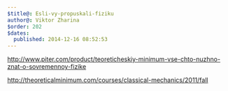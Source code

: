 ```yaml
---
$title@: Esli-vy-propuskali-fiziku
author@: Viktor Zharina
$order: 202
$dates:
  published: 2014-12-16 08:52:53
---
```

http://www.piter.com/product/teoreticheskiy-minimum-vse-chto-nuzhno-znat-o-sovremennoy-fizike

http://theoreticalminimum.com/courses/classical-mechanics/2011/fall

